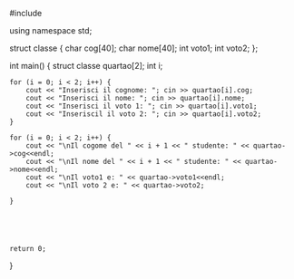 #include<iostream>


using namespace std;

struct classe {
	char cog[40];
	char nome[40];
	int voto1;
	int voto2;
};


int main() {
	struct classe quartao[2];
	int i;

	for (i = 0; i < 2; i++) {
		cout << "Inserisci il cognome: "; cin >> quartao[i].cog;
		cout << "Inserisci il nome: "; cin >> quartao[i].nome;
		cout << "Inserisci il voto 1: "; cin >> quartao[i].voto1;
		cout << "Inseriscil il voto 2: "; cin >> quartao[i].voto2;
	}

	for (i = 0; i < 2; i++) {
		cout << "\nIl cogome del " << i + 1 << " studente: " << quartao->cog<<endl;
		cout << "\nIl nome del " << i + 1 << " studente: " << quartao->nome<<endl;
		cout << "\nIl voto1 e: " << quartao->voto1<<endl;
		cout << "\nIl voto 2 e: " << quartao->voto2;

	}





	return 0; 
}
